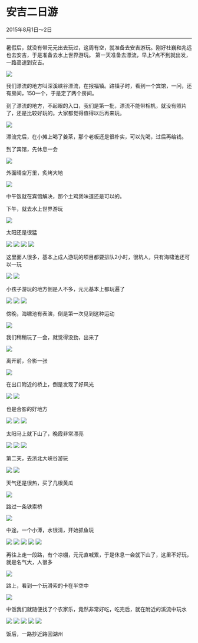 安吉二日游
=======================
2015年8月1日～2日

-----------------------
暑假后，就没有带元元出去玩过，这周有空，就准备去安吉游玩。刚好杜巍和兆远也去安吉，于是准备去水上世界游玩。
第一天准备去漂流，早上7点不到就出发，一路高速到安吉。

![]({{site.url}}/assets/blog-images/20150801/IMG_0452.jpg)

我们漂流的地方叫深溪峡谷漂流，在报福镇。路镇子时，看到一个宾馆，一问，还有房间，150一个，于是定了两个房间。

到了漂流的地方，不起眼的入口，我们是第一批，漂流不能带相机，就没有照片了，还是比较好玩的。大家都觉得值得以后再来玩。

![]({{site.url}}/assets/blog-images/20150801/IMG_0453.jpg)

漂流完后，在小摊上喝了姜茶，那个老板还是很朴实，可以先喝，过后再给钱。

到了宾馆，先休息一会

![]({{site.url}}/assets/blog-images/20150801/IMG_0454.jpg)

外面晴空万里，炙烤大地

![]({{site.url}}/assets/blog-images/20150801/IMG_0456.jpg)

中午饭就在宾馆解决，那个土鸡煲味道还是可以的。

下午，就去水上世界游玩

![]({{site.url}}/assets/blog-images/20150801/IMG_0459.jpg)

太阳还是很猛

![]({{site.url}}/assets/blog-images/20150801/IMG_0460.jpg)
![]({{site.url}}/assets/blog-images/20150801/IMG_0461.jpg)
![]({{site.url}}/assets/blog-images/20150801/IMG_0462.jpg)
![]({{site.url}}/assets/blog-images/20150801/IMG_0463.jpg)

这里面人很多，基本上成人游玩的项目都要排队2小时，很坑人，只有海啸池还可以一玩

![]({{site.url}}/assets/blog-images/20150801/470382802965972857.jpg)
![]({{site.url}}/assets/blog-images/20150801/343750671205737789.jpg)

小孩子游玩的地方倒是人不多，元元基本上都玩遍了

![]({{site.url}}/assets/blog-images/20150801/570827191868900552.jpg)
![]({{site.url}}/assets/blog-images/20150801/421200509102586342.jpg)
![]({{site.url}}/assets/blog-images/20150801/884390414740839032.jpg)

傍晚，海啸池有表演，倒是第一次见到这种运动

![]({{site.url}}/assets/blog-images/20150801/492121602502690598.jpg)

我们稍稍玩了一会，就觉得没劲，出来了

![]({{site.url}}/assets/blog-images/20150801/IMG_0464.jpg)

离开前，合影一张

![]({{site.url}}/assets/blog-images/20150801/IMG_0465.jpg)

在出口附近的桥上，倒是发现了好风光

![]({{site.url}}/assets/blog-images/20150801/IMG_0466.jpg)
![]({{site.url}}/assets/blog-images/20150801/IMG_0467.jpg)

也是合影的好地方

![]({{site.url}}/assets/blog-images/20150801/IMG_0468.jpg)
![]({{site.url}}/assets/blog-images/20150801/IMG_0469.jpg)
![]({{site.url}}/assets/blog-images/20150801/IMG_0470.jpg)

太阳马上就下山了，晚霞非常漂亮

![]({{site.url}}/assets/blog-images/20150801/IMG_0472.jpg)
![]({{site.url}}/assets/blog-images/20150801/IMG_0477.jpg)
![]({{site.url}}/assets/blog-images/20150801/IMG_0479.jpg)

第二天，去浙北大峡谷游玩

![]({{site.url}}/assets/blog-images/20150801/IMG_0481.jpg)
![]({{site.url}}/assets/blog-images/20150801/IMG_0482.jpg)

天气还是很热，买了几根黄瓜

![]({{site.url}}/assets/blog-images/20150801/IMG_0484.jpg)

路过一条铁索桥

![]({{site.url}}/assets/blog-images/20150801/IMG_0485.jpg)

中途，一个小潭，水很清，开始抓鱼玩

![]({{site.url}}/assets/blog-images/20150801/IMG_0490.jpg)
![]({{site.url}}/assets/blog-images/20150801/IMG_0491.jpg)
![]({{site.url}}/assets/blog-images/20150801/IMG_0496.jpg)
![]({{site.url}}/assets/blog-images/20150801/IMG_0497.jpg)
![]({{site.url}}/assets/blog-images/20150801/IMG_0498.jpg)

再往上走一段路，有个凉棚，元元直喊累，于是休息一会就下山了，这里不好玩，就是名气大，人很多

![]({{site.url}}/assets/blog-images/20150801/IMG_0501.jpg)

路上，看到一个玩滑索的卡在半空中

![]({{site.url}}/assets/blog-images/20150801/IMG_0502.jpg)

中饭我们就随便找了个农家乐，竟然非常好吃，吃完后，就在附近的溪流中玩水

![]({{site.url}}/assets/blog-images/20150801/IMG_0504.jpg)
![]({{site.url}}/assets/blog-images/20150801/IMG_0505.jpg)
![]({{site.url}}/assets/blog-images/20150801/IMG_0507.jpg)
![]({{site.url}}/assets/blog-images/20150801/IMG_0508.jpg)
![]({{site.url}}/assets/blog-images/20150801/IMG_0512.jpg)

饭后，一路抄近路回湖州

